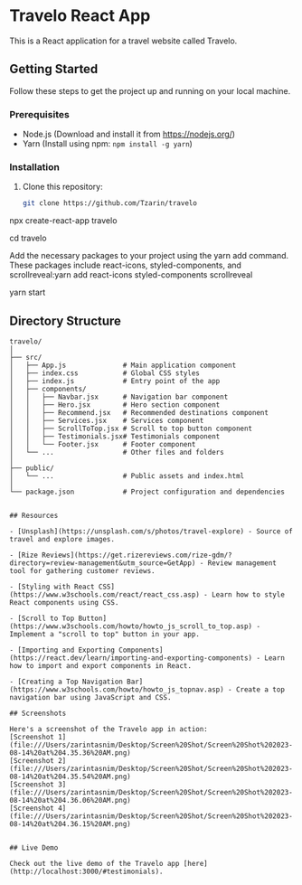 # Travelo React App

This is a React application for a travel website called Travelo.

## Getting Started

Follow these steps to get the project up and running on your local machine.

### Prerequisites

- Node.js (Download and install it from https://nodejs.org/)
- Yarn (Install using npm: `npm install -g yarn`)

### Installation

1. Clone this repository:

   ```bash
   git clone https://github.com/Tzarin/travelo

npx create-react-app travelo

cd travelo

Add the necessary packages to your project using the yarn add command. These packages include react-icons, styled-components, and scrollreveal:yarn add react-icons styled-components scrollreveal

yarn start


## Directory Structure

```plaintext
travelo/
│
├── src/
│   ├── App.js              # Main application component
│   ├── index.css           # Global CSS styles
│   ├── index.js            # Entry point of the app
│   ├── components/
│   │   ├── Navbar.jsx      # Navigation bar component
│   │   ├── Hero.jsx        # Hero section component
│   │   ├── Recommend.jsx   # Recommended destinations component
│   │   ├── Services.jsx    # Services component
│   │   ├── ScrollToTop.jsx # Scroll to top button component
│   │   ├── Testimonials.jsx# Testimonials component
│   │   └── Footer.jsx      # Footer component
│   └── ...                 # Other files and folders
│
├── public/
│   └── ...                 # Public assets and index.html
│
└── package.json            # Project configuration and dependencies


## Resources

- [Unsplash](https://unsplash.com/s/photos/travel-explore) - Source of travel and explore images.

- [Rize Reviews](https://get.rizereviews.com/rize-gdm/?directory=review-management&utm_source=GetApp) - Review management tool for gathering customer reviews.

- [Styling with React CSS](https://www.w3schools.com/react/react_css.asp) - Learn how to style React components using CSS.

- [Scroll to Top Button](https://www.w3schools.com/howto/howto_js_scroll_to_top.asp) - Implement a "scroll to top" button in your app.

- [Importing and Exporting Components](https://react.dev/learn/importing-and-exporting-components) - Learn how to import and export components in React.

- [Creating a Top Navigation Bar](https://www.w3schools.com/howto/howto_js_topnav.asp) - Create a top navigation bar using JavaScript and CSS.

## Screenshots

Here's a screenshot of the Travelo app in action:
[Screenshot 1](file:///Users/zarintasnim/Desktop/Screen%20Shot/Screen%20Shot%202023-08-14%20at%204.35.36%20AM.png)
[Screenshot 2](file:///Users/zarintasnim/Desktop/Screen%20Shot/Screen%20Shot%202023-08-14%20at%204.35.54%20AM.png)
[Screenshot 3](file:///Users/zarintasnim/Desktop/Screen%20Shot/Screen%20Shot%202023-08-14%20at%204.36.06%20AM.png)
[Screenshot 4](file:///Users/zarintasnim/Desktop/Screen%20Shot/Screen%20Shot%202023-08-14%20at%204.36.15%20AM.png)


## Live Demo

Check out the live demo of the Travelo app [here](http://localhost:3000/#testimonials).













